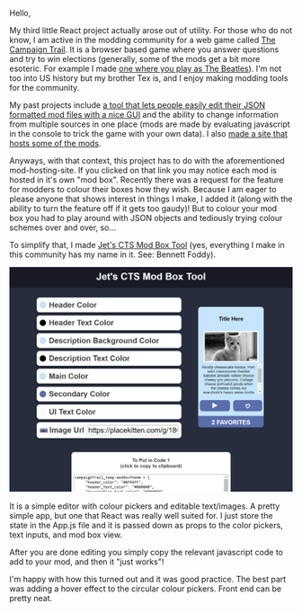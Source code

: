 Hello,

My third little React project actually arose out of utility. For those who do not know, I am active in the modding community for a web game called [The Campaign Trail](https://www.americanhistoryusa.com/campaign-trail/). It is a browser based game where you answer questions and try to win elections (generally, some of the mods get a bit more esoteric. For example I made [one where you play as The Beatles](https://campaign-trail-showcase.github.io/campaign-trail/index.html?modName=1964Beatles)). I'm not too into US history but my brother Tex is, and I enjoy making modding tools for the community.

My past projects include [a tool that lets people easily edit their JSON formatted mod files with a nice GUI](https://jetsimon.com/Jets-The-Campaign-Trail-Mod-Tool-Website/) and the ability to change information from multiple sources in one place (mods are made by evaluating javascript in the console to trick the game with your own data). I also [made a site that hosts some of the mods](https://campaign-trail-showcase.github.io/). 

Anyways, with that context, this project has to do with the aforementioned mod-hosting-site. If you clicked on that link you may notice each mod is hosted in it's own "mod box". Recently there was a request for the feature for modders to colour their boxes how they wish. Because I am eager to please anyone that shows interest in things I make, I added it (along with the ability to turn the feature off if it gets too gaudy)! But to colour your mod box you had to play around with JSON objects and tediously trying colour schemes over and over, so...

To simplify that, I made [Jet's CTS Mod Box Tool](https://jetsimon.com/cts-mod-box-tool/) (yes, everything I make in this community has my name in it. See: Bennett Foddy).

![The mod box tool](../public/img/modboxdesktop.png)

It is a simple editor with colour pickers and editable text/images. A pretty simple app, but one that React was really well suited for. I just store the state in the App.js file and it is passed down as props to the color pickers, text inputs, and mod box view.

After you are done editing you simply copy the relevant javascript code to add to your mod, and then it "just works"!

I'm happy with how this turned out and it was good practice. The best part was adding a hover effect to the circular colour pickers. Front end can be pretty neat.